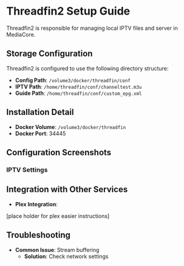 # Threadfin2 Setup Guide

Threadfin2 is responsible for managing local IPTV files and server in MediaCore.

## Storage Configuration

Threadfin2 is configured to use the following directory structure:

- **Config Path**: `/volume3/docker/threadfin/conf`
- **IPTV Path**: `/home/threadfin/conf/channeltest.m3u`
- **Guide Path**:  `/home/threadfin/conf/custom_epg.xml`

## Installation Detail

- **Docker Volume**: `/volume3/docker/threadfin`
- **Docker Port**: 34445

## Configuration Screenshots

### IPTV Settings

## Integration with Other Services

- **Plex Integration**:

[place holder for plex easier instructions]

## Troubleshooting

- **Common Issue**: Stream buffering
  - **Solution**: Check network settings

